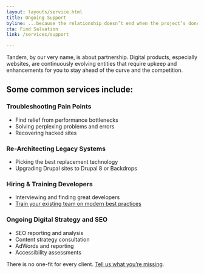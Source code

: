 ```yaml
---
layout: layouts/service.html
title: Ongoing Support 
byline: ...because the relationship doesn’t end when the project’s done.
cta: Find Salvation
link: /services/support

---
```

<p>Tandem, by our very name, is about partnership. Digital products, especially websites, are continuously evolving entities that require upkeep and enhancements for you to stay ahead of the curve and the competition.</p>

<h2>Some common services include:</h2>
<div class="row">
  <div class="col-sm-4">
    <h3>Troubleshooting Pain Points</h3>
  </div>
  <div class="col-sm-8">
  <ul><li>Find relief from performance bottlenecks</li>
    <li>Solving perplexing problems and errors</li>
    <li>Recovering hacked sites</li></ul>
  </div>
</div><div class="row">
  <div class="col-sm-4">
    <h3>Re-Architecting Legacy Systems</h3>
  </div>
  <div class="col-sm-8">
  <ul><li>Picking the best replacement technology</li>
<li>Upgrading Drupal sites to Drupal 8 or Backdrops</li></ul>
  </div>
</div><div class="row">
  <div class="col-sm-4">
    <h3>Hiring & Training Developers</h3>
  </div>
  <div class="col-sm-8">
   <ul><li>Interviewing and finding great developers</li>
   <li><a href="../services/training">Train your existing team on modern best practices</a></li></ul>
  </div>
</div>
 <div class="row">
  <div class="col-sm-4">
    <h3>Ongoing Digital Strategy and SEO</h3>
  </div>
  <div class="col-sm-8">
  <ul><li>SEO reporting and analysis</li>
<li>Content strategy consultation</li>
<li>AdWords and reporting</li>
<li>Accessibility assessments</li></ul>
  </div>
</div>
 
<p>There is no one-fit for every client. <a href="../contact">Tell us what you’re missing</a>.</p>

